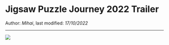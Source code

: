 # Jigsaw Puzzle Journey 2022 Trailer

Author: *Mihai*, last modified: _17/10/2022_

---

![](https://www.youtube-nocookie.com/embed/8_sSRerknv8?w=800&h=450)
